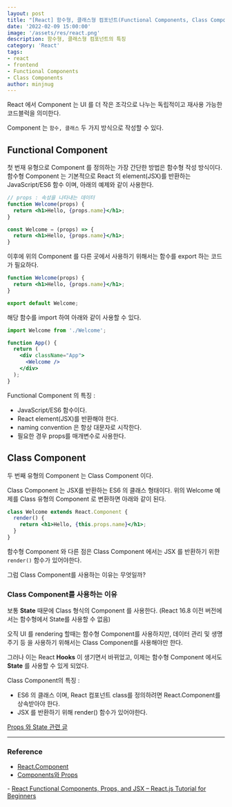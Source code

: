 ```yaml
---
layout: post
title: "[React] 함수형, 클래스형 컴포넌트(Functional Components, Class Components)"
date: '2022-02-09 15:00:00'
image: '/assets/res/react.png'
description: 함수형, 클래스형 컴포넌트의 특징
category: 'React'
tags:
- react
- frontend
- Functional Components
- Class Components
author: minjnug
---
```


React 에서 Component 는 UI 를 더 작은 조각으로 나누는 독립적이고 재사용 가능한 코드블럭을 의미한다.

Component 는 `함수, 클래스` 두 가지 방식으로 작성할 수 있다.

## Functional Component

첫 번재 유형으로 Component 를 정의하는 가장 간단한 방법은 함수형 작성 방식이다.
함수형 Component 는 기본적으로 React 의 element(JSX)를 반환하는 JavaScript/ES6 함수 이며, 아래의 예제와 같이 사용한다.

```jsx
// props : 속성을 나타내는 데이터
function Welcome(props) {
  return <h1>Hello, {props.name}</h1>;
}

const Welcome = (props) => { 
  return <h1>Hello, {props.name}</h1>; 
}
```

이후에 위의 Component 를 다른 곳에서 사용하기 위해서는 함수를 export 하는 코드가 필요하다.

```jsx
function Welcome(props) {
  return <h1>Hello, {props.name}</h1>;
}

export default Welcome;
```

해당 함수를 import 하여 아래와 같이 사용할 수 있다.

```jsx
import Welcome from './Welcome';

function App() { 
  return (
    <div className="App">
      <Welcome />
    </div>
  );
}
```

Functional Component 의 특징 :

- JavaScript/ES6 함수이다.
- React element(JSX)를 반환해야 한다.
- naming convention 은 항상 대문자로 시작한다.
- 필요한 경우 props를 매개변수로 사용한다.


## Class Component

두 번째 유형의 Component 는 Class Component 이다. 

Class Component 는 JSX를 반환하는 ES6 의 클래스 형태이다. 위의 Welcome 예제를 Class 유형의 Component 로 변환하면 아래와 같이 된다.

```jsx
class Welcome extends React.Component {
  render() {
    return <h1>Hello, {this.props.name}</h1>;
  }
}
```

함수형 Component 와 다른 점은 Class Component 에서는 JSX 를 반환하기 위한 `render()` 함수가 있어야한다.

그럼 Class Component를 사용하는 이유는 무엇일까?

### Class Component를 사용하는 이유

보통 **State** 때문에 Class 형식의 Component 를 사용한다.
(React 16.8 이전 버전에서는 함수형에서 State를 사용할 수 없음)

오직 UI 를 rendering 할때는 함수형 Component를 사용하지만, 데이터 관리 및 생명주기 등 을 사용하기 위해서는 Class Component를 사용해야만 한다.

그러나 이는 React **Hooks** 이 생기면서 바뀌었고, 이제는 함수형 Component 에서도 **State** 를 사용할 수 있게 되었다.


Class Component의 특징 :

- ES6 의 클래스 이며, React 컴포넌트 class를 정의하려면 React.Component를 상속받아야 한다.
- JSX 를 반환하기 위해 render() 함수가 있어야한다.


[Props 와 State 관련 글](../React-props-state)


-----
### Reference
- <a href="https://ko.reactjs.org/docs/react-component.html">React.Component</a>
- <a href="https://ko.reactjs.org/docs/components-and-props.html">Components와 Props
</a>
- <a href="https://www.freecodecamp.org/news/react-components-jsx-props-for-beginners">React Functional Components, Props, and JSX – React.js Tutorial for Beginners</a>